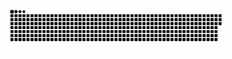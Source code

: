 <picture>
  <source
    media="(prefers-color-scheme: dark)"
    srcset="https://raw.githubusercontent.com/eepyankur/eepyankur/output/github-contribution-grid-snake-dark.svg"
  />
  <source
    media="(prefers-color-scheme: light)"
    srcset="https://raw.githubusercontent.com/eepyankur/eepyankur/output/github-contribution-grid-snake.svg"
  />
  <img
    alt="github contribution grid snake animation"
    src="https://raw.githubusercontent.com/eepyankur/eepyankur/output/github-contribution-grid-snake.svg"
  />
</picture>
